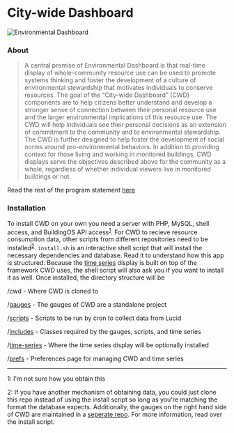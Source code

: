 # City-wide Dashboard

![Environmental Dashboard](http://104.131.103.232/oberlin/prefs/images/env_logo.png "Environmental Dashboard")

### About

> A central premise of Environmental Dashboard is that real-time display of whole-community resource use can be used to promote systems thinking and foster the development of a culture of environmental stewardship that motivates individuals to conserve resources. The goal of the “City-wide Dashboard” (CWD) components are to help citizens better understand and develop a stronger sense of connection between their personal resource use and the larger environmental implications of this resource use. The CWD will help individuals see their personal decisions as an extension of commitment to the community and to environmental stewardship. The CWD is further designed to help foster the development of social norms around pro-environmental behaviors. In addition to providing context for those living and working in monitored buildings, CWD displays serve the objectives described above for the community as a whole, regardless of whether individual viewers live in monitored buildings or not.

Read the rest of the program statement [here](#)

### Installation

To install CWD on your own you need a server with PHP, MySQL, shell access, and BuildingOS API access<sup>[1](#f1)</sup>. For CWD to recieve resource consumption data, other scripts from different repositories need to be installed<sup>[2](#f2)</sup>. `install.sh` is an interactive shell script that will install the necessary dependencies and database. Read it to understand how this app is structured. Because the [time series](https://github.com/EnvironmentalDashboard/time-series) display is built on top of the framework CWD uses, the shell script will also ask you if you want to install it as well. Once installed, the directory structure will be

/cwd - Where CWD is cloned to

/[gauges](https://github.com/EnvironmentalDashboard/gauges) - The gauges of CWD are a standalone project

/[scripts](https://github.com/EnvironmentalDashboard/scripts) - Scripts to be run by cron to collect data from Lucid

/[includes](https://github.com/EnvironmentalDashboard/includes) - Classes required by the gauges, scripts, and time series

/[time-series](https://github.com/EnvironmentalDashboard/time-series) - Where the time series display will be optionally installed

/[prefs](https://github.com/EnvironmentalDashboard/prefs) - Preferences page for managing CWD and time series

---

<a name="f1">1</a>: I'm not sure how you obtain this

<a name="f2">2</a>: If you have another mechanism of obtaining data, you could just clone this repo instead of using the install script so long as you're matching the format the database expects. Additionally, the gauges on the right hand side of CWD are maintained in a [seperate repo](https://github.com/EnvironmentalDashboard/gauges). For more information, read over the install script.